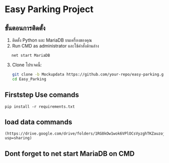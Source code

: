 # Easy Parking Project

## ขั้นตอนการติดตั้ง

1. ติดตั้ง Python และ MariaDB บนเครื่องของคุณ
2. Run CMD as administrator และใช้คำสั่งด้านล่าง
```
   net start MariaDB
```
3. Clone โปรเจคนี้:
   ```bash
   git clone -b Mockupdata https://github.com/your-repo/easy-parking.git
   cd Easy_Parking
   ```
## Firststep Use comands 
```
pip install -r requirements.txt
```

## load data commands 
```
(https://drive.google.com/drive/folders/1RG8kOw1wok6VPlOCsVyzghTKZauzojdB?usp=sharing)
```
##  Dont forget to net start MariaDB on CMD 


